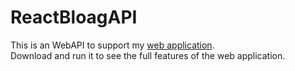 # ReactBloagAPI

This is an WebAPI to support my [web application](https://github.com/morris0906/react-blog).\
Download and run it to see the full features of the web application.

